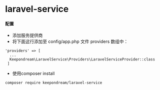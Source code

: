 # laravel-service

#### 配置
- 添加服务提供商
- 将下面这行添加至 config/app.php 文件 providers 数组中：
```
'providers' => [
  ...
  Keepondream\LaravelService\Providers\LaravelServiceProvider::class
 ]
```
- 使用composer install
```
composer require keepondream/laravel-service

```